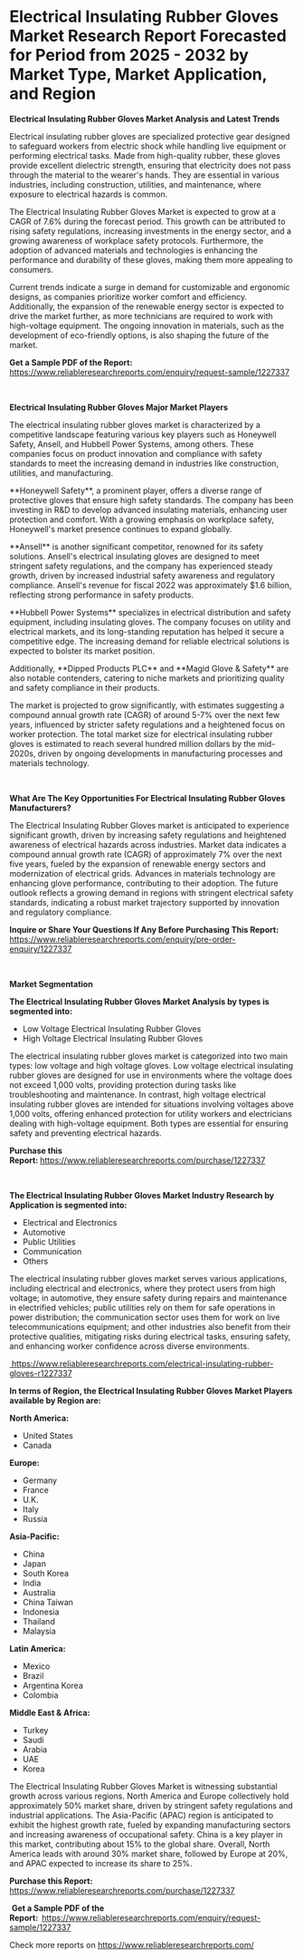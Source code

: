 <p><h1>Electrical Insulating Rubber Gloves Market Research Report Forecasted for Period from 2025 -  2032 by Market Type, Market Application, and Region</h1></p><p><strong>Electrical Insulating Rubber Gloves Market Analysis and Latest Trends</strong></p>
<p><p>Electrical insulating rubber gloves are specialized protective gear designed to safeguard workers from electric shock while handling live equipment or performing electrical tasks. Made from high-quality rubber, these gloves provide excellent dielectric strength, ensuring that electricity does not pass through the material to the wearer's hands. They are essential in various industries, including construction, utilities, and maintenance, where exposure to electrical hazards is common.</p><p>The Electrical Insulating Rubber Gloves Market is expected to grow at a CAGR of 7.6% during the forecast period. This growth can be attributed to rising safety regulations, increasing investments in the energy sector, and a growing awareness of workplace safety protocols. Furthermore, the adoption of advanced materials and technologies is enhancing the performance and durability of these gloves, making them more appealing to consumers.</p><p>Current trends indicate a surge in demand for customizable and ergonomic designs, as companies prioritize worker comfort and efficiency. Additionally, the expansion of the renewable energy sector is expected to drive the market further, as more technicians are required to work with high-voltage equipment. The ongoing innovation in materials, such as the development of eco-friendly options, is also shaping the future of the market.</p></p>
<p><strong>Get a Sample PDF of the Report:&nbsp;</strong> <a href="https://www.reliableresearchreports.com/enquiry/request-sample/1227337?utm_campaign=2216&utm_medium=2&utm_source=Github&utm_content=ia&utm_term=09042025&utm_id=electrical-insulating-rubber-gloves">https://www.reliableresearchreports.com/enquiry/request-sample/1227337</a></p>
<p>&nbsp;</p>
<p><strong>Electrical Insulating Rubber Gloves Major Market Players</strong></p>
<p><p>The electrical insulating rubber gloves market is characterized by a competitive landscape featuring various key players such as Honeywell Safety, Ansell, and Hubbell Power Systems, among others. These companies focus on product innovation and compliance with safety standards to meet the increasing demand in industries like construction, utilities, and manufacturing.</p><p>**Honeywell Safety**, a prominent player, offers a diverse range of protective gloves that ensure high safety standards. The company has been investing in R&D to develop advanced insulating materials, enhancing user protection and comfort. With a growing emphasis on workplace safety, Honeywell's market presence continues to expand globally.</p><p>**Ansell** is another significant competitor, renowned for its safety solutions. Ansell's electrical insulating gloves are designed to meet stringent safety regulations, and the company has experienced steady growth, driven by increased industrial safety awareness and regulatory compliance. Ansell's revenue for fiscal 2022 was approximately $1.6 billion, reflecting strong performance in safety products.</p><p>**Hubbell Power Systems** specializes in electrical distribution and safety equipment, including insulating gloves. The company focuses on utility and electrical markets, and its long-standing reputation has helped it secure a competitive edge. The increasing demand for reliable electrical solutions is expected to bolster its market position.</p><p>Additionally, **Dipped Products PLC** and **Magid Glove & Safety** are also notable contenders, catering to niche markets and prioritizing quality and safety compliance in their products. </p><p>The market is projected to grow significantly, with estimates suggesting a compound annual growth rate (CAGR) of around 5-7% over the next few years, influenced by stricter safety regulations and a heightened focus on worker protection. The total market size for electrical insulating rubber gloves is estimated to reach several hundred million dollars by the mid-2020s, driven by ongoing developments in manufacturing processes and materials technology.</p></p>
<p>&nbsp;</p>
<p><strong>What Are The Key Opportunities For Electrical Insulating Rubber Gloves Manufacturers?</strong></p>
<p><p>The Electrical Insulating Rubber Gloves market is anticipated to experience significant growth, driven by increasing safety regulations and heightened awareness of electrical hazards across industries. Market data indicates a compound annual growth rate (CAGR) of approximately 7% over the next five years, fueled by the expansion of renewable energy sectors and modernization of electrical grids. Advances in materials technology are enhancing glove performance, contributing to their adoption. The future outlook reflects a growing demand in regions with stringent electrical safety standards, indicating a robust market trajectory supported by innovation and regulatory compliance.</p></p>
<p><strong>Inquire or Share Your Questions If Any Before Purchasing This Report:</strong> <a href="https://www.reliableresearchreports.com/enquiry/pre-order-enquiry/1227337?utm_campaign=2216&utm_medium=2&utm_source=Github&utm_content=ia&utm_term=09042025&utm_id=electrical-insulating-rubber-gloves">https://www.reliableresearchreports.com/enquiry/pre-order-enquiry/1227337</a></p>
<p>&nbsp;</p>
<p><strong>Market Segmentation</strong></p>
<p><strong>The Electrical Insulating Rubber Gloves Market Analysis by types is segmented into:</strong></p>
<p><ul><li>Low Voltage Electrical Insulating Rubber Gloves</li><li>High Voltage Electrical Insulating Rubber Gloves</li></ul></p>
<p><p>The electrical insulating rubber gloves market is categorized into two main types: low voltage and high voltage gloves. Low voltage electrical insulating rubber gloves are designed for use in environments where the voltage does not exceed 1,000 volts, providing protection during tasks like troubleshooting and maintenance. In contrast, high voltage electrical insulating rubber gloves are intended for situations involving voltages above 1,000 volts, offering enhanced protection for utility workers and electricians dealing with high-voltage equipment. Both types are essential for ensuring safety and preventing electrical hazards.</p></p>
<p><strong>Purchase this Report:&nbsp;</strong><a href="https://www.reliableresearchreports.com/purchase/1227337?utm_campaign=2216&utm_medium=2&utm_source=Github&utm_content=ia&utm_term=09042025&utm_id=electrical-insulating-rubber-gloves">https://www.reliableresearchreports.com/purchase/1227337</a></p>
<p>&nbsp;</p>
<p><strong>The Electrical Insulating Rubber Gloves Market Industry Research by Application is segmented into:</strong></p>
<p><ul><li>Electrical and Electronics</li><li>Automotive</li><li>Public Utilities</li><li>Communication</li><li>Others</li></ul></p>
<p><p>The electrical insulating rubber gloves market serves various applications, including electrical and electronics, where they protect users from high voltage; in automotive, they ensure safety during repairs and maintenance in electrified vehicles; public utilities rely on them for safe operations in power distribution; the communication sector uses them for work on live telecommunications equipment; and other industries also benefit from their protective qualities, mitigating risks during electrical tasks, ensuring safety, and enhancing worker confidence across diverse environments.</p></p>
<p><a href="https://www.reliableresearchreports.com/electrical-insulating-rubber-gloves-r1227337?utm_campaign=2216&utm_medium=2&utm_source=Github&utm_content=ia&utm_term=09042025&utm_id=electrical-insulating-rubber-gloves">&nbsp;https://www.reliableresearchreports.com/electrical-insulating-rubber-gloves-r1227337</a></p>
<p><strong>In terms of Region, the Electrical Insulating Rubber Gloves Market Players available by Region are:</strong></p>
<p>
    <p> <strong> North America: </strong>
        <ul>
            <li>United States</li>
            <li>Canada</li>
        </ul>
        </p> 
    <p> <strong> Europe: </strong>
        <ul>
            <li>Germany</li>
            <li>France</li>
            <li>U.K.</li>
            <li>Italy</li>
            <li>Russia</li>
        </ul>
        </p> 
    <p> <strong> Asia-Pacific: </strong>
        <ul>
            <li>China</li>
            <li>Japan</li>
            <li>South Korea</li>
            <li>India</li>
            <li>Australia</li>
            <li>China Taiwan</li>
            <li>Indonesia</li>
            <li>Thailand</li>
            <li>Malaysia</li>
        </ul>
        </p> 
    <p> <strong> Latin America: </strong>
        <ul>
            <li>Mexico</li>
            <li>Brazil</li>
            <li>Argentina Korea</li>
            <li>Colombia</li>
        </ul>
        </p> 
    <p> <strong> Middle East & Africa: </strong>
        <ul>
            <li>Turkey</li>
            <li>Saudi</li>
            <li>Arabia</li>
            <li>UAE</li>
            <li>Korea</li>
        </ul>
    </p>
    </p>
<p><p>The Electrical Insulating Rubber Gloves Market is witnessing substantial growth across various regions. North America and Europe collectively hold approximately 50% market share, driven by stringent safety regulations and industrial applications. The Asia-Pacific (APAC) region is anticipated to exhibit the highest growth rate, fueled by expanding manufacturing sectors and increasing awareness of occupational safety. China is a key player in this market, contributing about 15% to the global share. Overall, North America leads with around 30% market share, followed by Europe at 20%, and APAC expected to increase its share to 25%.</p></p>
<p><strong>Purchase this Report: </strong><a href="https://www.reliableresearchreports.com/purchase/1227337?utm_campaign=2216&utm_medium=2&utm_source=Github&utm_content=ia&utm_term=09042025&utm_id=electrical-insulating-rubber-gloves">https://www.reliableresearchreports.com/purchase/1227337</a></p>
<p>&nbsp;<strong>Get a Sample PDF of the Report:&nbsp;&nbsp;</strong><a href="https://www.reliableresearchreports.com/enquiry/request-sample/1227337?utm_campaign=2216&utm_medium=2&utm_source=Github&utm_content=ia&utm_term=09042025&utm_id=electrical-insulating-rubber-gloves">https://www.reliableresearchreports.com/enquiry/request-sample/1227337</a></p>
<p><strong></strong></p>
<p>Check more reports on <a href="https://www.reliableresearchreports.com/?utm_campaign=2216&utm_medium=2&utm_source=Github&utm_content=ia&utm_term=09042025&utm_id=electrical-insulating-rubber-gloves">https://www.reliableresearchreports.com/</a></p>